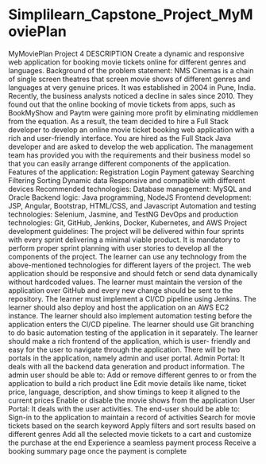 # Simplilearn_Capstone_Project_MyMoviePlan
MyMoviePlan Project 4   DESCRIPTION  Create a dynamic and responsive web application for booking movie tickets online for different genres and languages.  Background of the problem statement: NMS Cinemas is a chain of single screen theatres that screen movie shows of different genres and languages at very genuine prices. It was established in 2004 in Pune, India. Recently, the business analysts noticed a decline in sales since 2010. They found out that the online booking of movie tickets from apps, such as BookMyShow and Paytm were gaining more profit by eliminating middlemen from the equation. As a result, the team decided to hire a Full Stack developer to develop an online movie ticket booking web application with a rich and user-friendly interface. You are hired as the Full Stack Java developer and are asked to develop the web application. The management team has provided you with the requirements and their business model so that you can easily arrange different components of the application.  Features of the application:  Registration Login Payment gateway Searching Filtering Sorting Dynamic data Responsive and compatible with different devices Recommended technologies:  Database management: MySQL and Oracle Backend logic: Java programming, NodeJS Frontend development: JSP, Angular, Bootstrap, HTML/CSS, and Javascript Automation and testing technologies: Selenium, Jasmine, and TestNG DevOps and production technologies: Git, GitHub, Jenkins, Docker, Kubernetes, and AWS Project development guidelines:  The project will be delivered within four sprints with every sprint delivering a minimal viable product. It is mandatory to perform proper sprint planning with user stories to develop all the components of the project. The learner can use any technology from the above-mentioned technologies for different layers of the project. The web application should be responsive and should fetch or send data dynamically without hardcoded values. The learner must maintain the version of the application over GitHub and every new change should be sent to the repository. The learner must implement a CI/CD pipeline using Jenkins. The learner should also deploy and host the application on an AWS EC2 instance. The learner should also implement automation testing before the application enters the CI/CD pipeline. The learner should use Git branching to do basic automation testing of the application in it separately. The learner should make a rich frontend of the application, which is user- friendly and easy for the user to navigate through the application. There will be two portals in the application, namely admin and user portal. Admin Portal: It deals with all the backend data generation and product information. The admin user should be able to:  Add or remove different genres to or from the application to build a rich product line Edit movie details like name, ticket price, language, description, and show timings to keep it aligned to the current prices Enable or disable the movie shows from the application User Portal: It deals with the user activities. The end-user should be able to:  Sign-in to the application to maintain a record of activities Search for movie tickets based on the search keyword Apply filters and sort results based on different genres Add all the selected movie tickets to a cart and customize the purchase at the end Experience a seamless payment process Receive a booking summary page once the payment is complete
